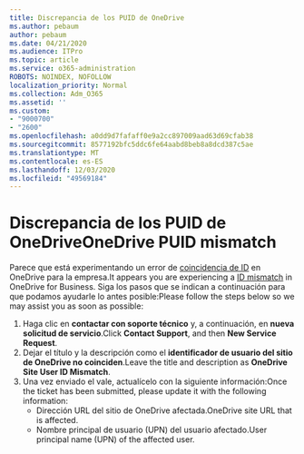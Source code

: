 ```yaml
---
title: Discrepancia de los PUID de OneDrive
ms.author: pebaum
author: pebaum
ms.date: 04/21/2020
ms.audience: ITPro
ms.topic: article
ms.service: o365-administration
ROBOTS: NOINDEX, NOFOLLOW
localization_priority: Normal
ms.collection: Adm_O365
ms.assetid: ''
ms.custom:
- "9000700"
- "2600"
ms.openlocfilehash: a0dd9d7fafaff0e9a2cc897009aad63d69cfab38
ms.sourcegitcommit: 8577192bfc5ddc6fe64aabd8beb8a8dcd387c5ae
ms.translationtype: MT
ms.contentlocale: es-ES
ms.lasthandoff: 12/03/2020
ms.locfileid: "49569184"
---
```

# <a name="onedrive-puid-mismatch"></a><span data-ttu-id="5b0f0-102">Discrepancia de los PUID de OneDrive</span><span class="sxs-lookup"><span data-stu-id="5b0f0-102">OneDrive PUID mismatch</span></span>

<span data-ttu-id="5b0f0-103">Parece que está experimentando un error de [coincidencia de ID](https://docs.microsoft.com/sharepoint/troubleshoot/administration/access-denied-or-need-permission-error-sharepoint-online-or-onedrive-for-business#when-accessing-a-onedrive-site) en OneDrive para la empresa.</span><span class="sxs-lookup"><span data-stu-id="5b0f0-103">It appears you are experiencing a [ID mismatch](https://docs.microsoft.com/sharepoint/troubleshoot/administration/access-denied-or-need-permission-error-sharepoint-online-or-onedrive-for-business#when-accessing-a-onedrive-site) in OneDrive for Business.</span></span> <span data-ttu-id="5b0f0-104">Siga los pasos que se indican a continuación para que podamos ayudarle lo antes posible:</span><span class="sxs-lookup"><span data-stu-id="5b0f0-104">Please follow the steps below so we may assist you as soon as possible:</span></span>

1. <span data-ttu-id="5b0f0-105">Haga clic en  **contactar con soporte técnico** y, a continuación, en  **nueva solicitud de servicio**.</span><span class="sxs-lookup"><span data-stu-id="5b0f0-105">Click  **Contact Support**, and then  **New Service Request**.</span></span>
2. <span data-ttu-id="5b0f0-106">Dejar el título y la descripción como el  **identificador de usuario del sitio de OneDrive no coinciden**.</span><span class="sxs-lookup"><span data-stu-id="5b0f0-106">Leave the title and description as  **OneDrive Site User ID Mismatch**.</span></span>
3. <span data-ttu-id="5b0f0-107">Una vez enviado el vale, actualícelo con la siguiente información:</span><span class="sxs-lookup"><span data-stu-id="5b0f0-107">Once the ticket has been submitted, please update it with the following information:</span></span>
    - <span data-ttu-id="5b0f0-108">Dirección URL del sitio de OneDrive afectada.</span><span class="sxs-lookup"><span data-stu-id="5b0f0-108">OneDrive site URL that is affected.</span></span>
    - <span data-ttu-id="5b0f0-109">Nombre principal de usuario (UPN) del usuario afectado.</span><span class="sxs-lookup"><span data-stu-id="5b0f0-109">User principal name (UPN) of the affected user.</span></span>

